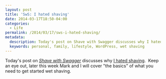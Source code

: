 ```yaml
---
layout: post
title: 'SwS: I hated shaving'
date: 2014-03-17T18:50-04:00
categories:
  - Life
permalink: /2014/03/17/sws-i-hated-shaving/
metadata:
  description: Today's post on Shave with Swagger discusses why I hated shaving.
  keywords: personal, family, lifestyle, WordPress, wet shaving
---
```

Today's post on [_Shave with Swagger_](http://shavewithswagger.wordpress.com) discusses why [I hated shaving](http://shavewithswagger.wordpress.com/2014/03/17/i-hated-shaving/).  Keep an eye out, later this week Mark and I will cover "the basics" of what you need to get started wet shaving.
